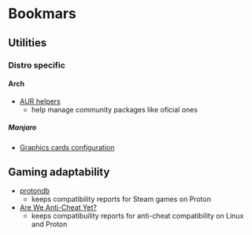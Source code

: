 # Bookmars

## Utilities

### Distro specific

#### Arch

- [AUR helpers](https://wiki.archlinux.org/title/AUR_helpers)
    - help manage community packages like oficial ones

##### Manjaro

- [Graphics cards configuration](https://wiki.manjaro.org/index.php/Configure_Graphics_Cards)


## Gaming adaptability

- [protondb](https://www.protondb.com)
    - keeps compatibility reports for Steam games on Proton
- [Are We Anti-Cheat Yet?](https://areweanticheatyet.com)
    - keeps compatibuility reports for anti-cheat compatibility on Linux and Proton
